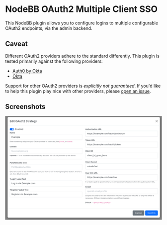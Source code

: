 # NodeBB OAuth2 Multiple Client SSO

This NodeBB plugin allows you to configure logins to multiple configurable OAuth2 endpoints, via the admin backend.

## Caveat

Different OAuth2 providers adhere to the standard differently.
This plugin is tested primarily against the following providers:

* [Auth0 by Okta](//auth0.com)
* [Okta](//www.okta.com/)

Support for other OAuth2 providers is _explicitly not guaranteed_.
If you'd like to help this plugin play nice with other providers, please
[open an issue](https://github.com/NodeBB/nodebb-plugin-sso-oauth2-multiple/issues).

## Screenshots

![OAuth2 Strategy Editing](./screenshots/configure.png)